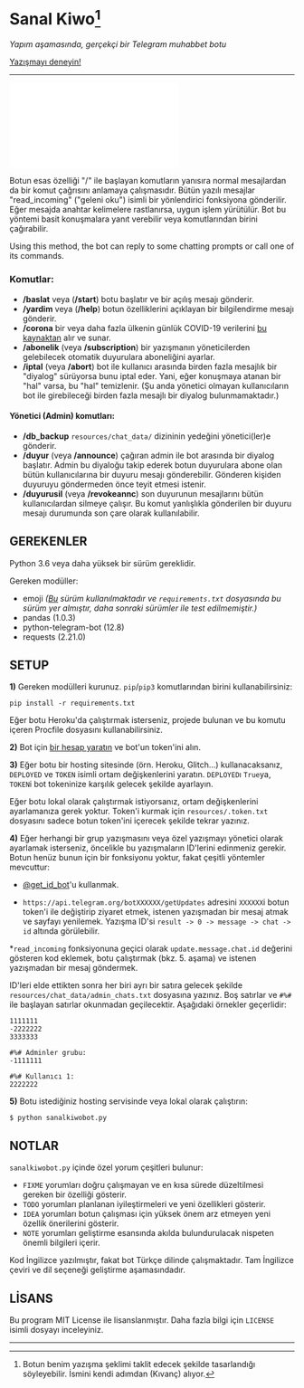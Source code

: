 # Sanal Kiwo[^1]

*Yapım aşamasında, gerçekçi bir Telegram muhabbet botu*

[Yazışmayı deneyin!](https://t.me/sanalkiwobot)

---

![(Click here for the English manual.)](./README.md)

Botun esas özelliği "/" ile başlayan komutların yanısıra normal mesajlardan da bir komut çağrısını anlamaya çalışmasıdır. Bütün yazılı mesajlar "read_incoming" ("geleni oku") isimli bir yönlendirici fonksiyona gönderilir. Eğer mesajda anahtar kelimelere rastlanırsa, uygun işlem yürütülür.
Bot bu yöntemi basit konuşmalara yanıt verebilir veya komutlarından birini çağırabilir.

Using this method, the bot can reply to some chatting prompts or call one of its commands.

### Komutlar:

* **/baslat** veya (**/start**) botu başlatır ve bir açılış mesajı gönderir.
* **/yardim** veya (**/help**) botun özelliklerini açıklayan bir bilgilendirme mesajı gönderir.
* **/corona** bir veya daha fazla ülkenin günlük COVID-19 verilerini [bu kaynaktan](https://github.com/CSSEGISandData/COVID-19) alır ve sunar.
* **/abonelik** (veya **/subscription**) bir yazışmanın yöneticilerden gelebilecek otomatik duyurulara aboneliğini ayarlar.
* **/iptal** (veya **/abort**) bot ile kullanıcı arasında birden fazla mesajlık bir "diyalog" sürüyorsa bunu iptal eder. Yani, eğer konuşmaya atanan bir "hal" varsa, bu "hal" temizlenir. (Şu anda yönetici olmayan kullanıcıların bot ile girebileceği birden fazla mesajlı bir diyalog bulunmamaktadır.)

#### Yönetici (Admin) komutları:

* **/db_backup** `resources/chat_data/` dizininin yedeğini yönetici(ler)e gönderir.
* **/duyur** (veya **/announce**) çağıran admin ile bot arasında bir diyalog başlatır. Admin bu diyaloğu takip ederek botun duyurulara abone olan bütün kullanıcılarına bir duyuru mesajı gönderebilir. Gönderen kişiden duyuruyu göndermeden önce teyit etmesi istenir.
* **/duyurusil** (veya **/revokeannc**) son duyurunun mesajlarını bütün kullanıcılardan silmeye çalışır. Bu komut yanlışlıkla gönderilen bir duyuru mesajı durumunda son çare olarak kullanılabilir.

## GEREKENLER

Python 3.6 veya daha yüksek bir sürüm gereklidir.

Gereken modüller:

* emoji *([Bu](https://github.com/carpedm20/emoji/tree/d73e3063e30bbce8cdbab873a57e4fdef1bf7c12) sürüm kullanılmaktadır ve `requirements.txt` dosyasında bu sürüm yer almıştır, daha sonraki sürümler ile test edilmemiştir.)*
* pandas (1.0.3)
* python-telegram-bot (12.8)
* requests (2.21.0)

## SETUP

**1)** Gereken modülleri kurunuz. `pip`/`pip3` komutlarından birini kullanabilirsiniz:

```
pip install -r requirements.txt
```

Eğer botu Heroku'da çalıştırmak isterseniz, projede bulunan ve bu komutu içeren Procfile dosyasını kullanabilirsiniz.

**2)** Bot için [bir hesap yaratın](https://core.telegram.org/bots#3-how-do-i-create-a-bot) ve bot'un token'ini alın.

**3)** Eğer botu bir hosting sitesinde (örn. Heroku, Glitch...) kullanacaksanız, `DEPLOYED` ve `TOKEN` isimli ortam değişkenlerini yaratın. `DEPLOYED`ı `True`ya, `TOKEN`i bot tokeninize karşılık gelecek şekilde ayarlayın.

Eğer botu lokal olarak çalıştırmak istiyorsanız, ortam değişkenlerini ayarlamanıza gerek yoktur. Token'i kurmak için `resources/.token.txt` dosyasını sadece botun token'ini içerecek şekilde tekrar yazınız.

**4)** Eğer herhangi bir grup yazışmasını veya özel yazışmayı yönetici olarak ayarlamak isterseniz, öncelikle bu yazışmaların ID'lerini edinmeniz gerekir. Botun henüz bunun için bir fonksiyonu yoktur, fakat çeşitli yöntemler mevcuttur:

* [@get_id_bot](https://telegram.me/get_id_bot)'u kullanmak.

* `https://api.telegram.org/botXXXXXX/getUpdates` adresini `XXXXXX`i botun token'i ile değiştirip ziyaret etmek, istenen yazışmadan bir mesaj atmak ve sayfayı yenilemek. Yazışma ID'si `result -> 0 -> message -> chat -> id` altında görülebilir.

*`read_incoming` fonksiyonuna geçici olarak `update.message.chat.id` değerini gösteren kod eklemek, botu çalıştırmak (bkz. 5. aşama) ve istenen yazışmadan bir mesaj göndermek.

ID'leri elde ettikten sonra her biri ayrı bir satıra gelecek şekilde `resources/chat_data/admin_chats.txt` dosyasına yazınız.
Boş satırlar ve `#%#` ile başlayan satırlar okunmadan geçilecektir. Aşağıdaki örnekler geçerlidir:

```
1111111
-2222222
3333333
```

```
#%# Adminler grubu:
-1111111

#%# Kullanıcı 1:
2222222
```

**5)** Botu istediğiniz hosting servisinde veya lokal olarak çalıştırın:

```
$ python sanalkiwobot.py
```

## NOTLAR

`sanalkiwobot.py` içinde özel yorum çeşitleri bulunur:

* `FIXME` yorumları doğru çalışmayan ve en kısa sürede düzeltilmesi gereken bir özelliği gösterir.
* `TODO` yorumları planlanan iyileştirmeleri ve yeni özellikleri gösterir.
* `IDEA` yorumları botun çalışması için yüksek önem arz etmeyen yeni özellik önerilerini gösterir.
* `NOTE` yorumları geliştirme esansında akılda bulundurulacak nispeten önemli bilgileri içerir.

Kod İngilizce yazılmıştır, fakat bot Türkçe dilinde çalışmaktadır. Tam İngilizce çeviri ve dil seçeneği geliştirme aşamasındadır.

## LİSANS

Bu program MIT License ile lisanslanmıştır. Daha fazla bilgi için `LICENSE` isimli dosyayı inceleyiniz.

---

[^1]: Botun benim yazışma şeklimi taklit edecek şekilde tasarlandığı söyleyebilir. İsmini kendi adımdan (Kıvanç) alıyor.
